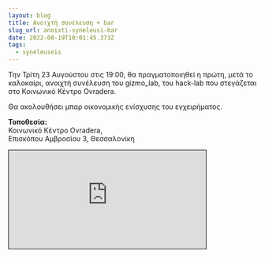 ```yaml
---
layout: blog
title: Ανοιχτή συνέλευση + bar
slug_url: anoixti-syneleusi-bar
date: 2022-08-19T10:01:45.373Z
tags:
  - syneleuseis
---
```

Την Τρίτη 23 Αυγούστου στις 19:00, θα πραγματοποιηθεί η πρώτη, μετά το καλοκαίρι, ανοιχτή συνέλευση του gizmo_lab, του hack-lab που στεγάζεται στο Κοινωνικό Κέντρο Ovradera.

Θα ακολουθήσει μπαρ οικονομικής ενίσχυσης του εγχειρήματος.

**Τοποθεσία:**\
Κοινωνικό Κέντρο Ovradera,\
Επισκόπου Αμβροσίου 3, Θεσσαλονίκη

<p><iframe width="400" height="200" frameborder="0" scrolling="no" marginheight="0" marginwidth="0" src="https://www.openstreetmap.org/export/embed.html?bbox=22.938551902771%2C40.63904061589954%2C22.941427230834964%2C40.640237381859365&amp;layer=mapnik&amp;marker=40.639639001561385%2C22.93998956680298" style="border: 1px solid black"></iframe></p>